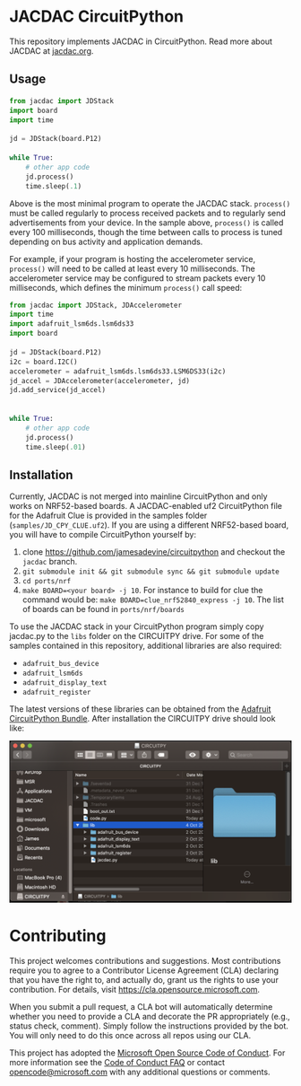 # JACDAC CircuitPython

This repository implements JACDAC in CircuitPython. Read more about JACDAC at [jacdac.org](https://jacdac.org).

## Usage

```py
from jacdac import JDStack
import board
import time

jd = JDStack(board.P12)

while True:
    # other app code
    jd.process()
    time.sleep(.1)
```

Above is the most minimal program to operate the JACDAC stack. `process()` must be called regularly to process received packets and to regularly send advertisements from your device. In the sample above, `process()` is called every 100 milliseconds, though the time between calls to process is tuned depending on bus activity and application demands.

For example, if your program is hosting the accelerometer service, `process()` will need to be called at least every 10 milliseconds. The accelerometer service may be configured to stream packets every 10 milliseconds, which defines the minimum `process()` call speed:

```py
from jacdac import JDStack, JDAccelerometer
import time
import adafruit_lsm6ds.lsm6ds33
import board

jd = JDStack(board.P12)
i2c = board.I2C()
accelerometer = adafruit_lsm6ds.lsm6ds33.LSM6DS33(i2c)
jd_accel = JDAccelerometer(accelerometer, jd)
jd.add_service(jd_accel)


while True:
    # other app code
    jd.process()
    time.sleep(.01)
```

## Installation

Currently, JACDAC is not merged into mainline CircuitPython and only works on NRF52-based boards. A JACDAC-enabled uf2 CircuitPython file for the Adafruit Clue is provided in the samples folder (`samples/JD_CPY_CLUE.uf2`). If you are using a different NRF52-based board, you will have to compile CircuitPython yourself by:

1. clone https://github.com/jamesadevine/circuitpython and checkout the `jacdac` branch.
2. `git submodule init && git submodule sync && git submodule update`
3. `cd ports/nrf`
4. `make BOARD=<your board> -j 10`. For instance to build for clue the command would be: `make BOARD=clue_nrf52840_express -j 10`. The list of boards can be found in `ports/nrf/boards`

To use the JACDAC stack in your CircuitPython program simply copy jacdac.py to the `libs` folder on the CIRCUITPY drive. For some of the samples contained in this repository, additional libraries are also required:

* `adafruit_bus_device`
* `adafruit_lsm6ds`
* `adafruit_display_text`
* `adafruit_register`

The latest versions of these libraries can be obtained from the [Adafruit CircuitPython Bundle](https://github.com/adafruit/Adafruit_CircuitPython_Bundle/). After installation the CIRCUITPY drive should look like:

![circuitpython flash drive layout](./images/circuitpython-drive.png)

# Contributing

This project welcomes contributions and suggestions.  Most contributions require you to agree to a
Contributor License Agreement (CLA) declaring that you have the right to, and actually do, grant us
the rights to use your contribution. For details, visit https://cla.opensource.microsoft.com.

When you submit a pull request, a CLA bot will automatically determine whether you need to provide
a CLA and decorate the PR appropriately (e.g., status check, comment). Simply follow the instructions
provided by the bot. You will only need to do this once across all repos using our CLA.

This project has adopted the [Microsoft Open Source Code of Conduct](https://opensource.microsoft.com/codeofconduct/).
For more information see the [Code of Conduct FAQ](https://opensource.microsoft.com/codeofconduct/faq/) or
contact [opencode@microsoft.com](mailto:opencode@microsoft.com) with any additional questions or comments.
